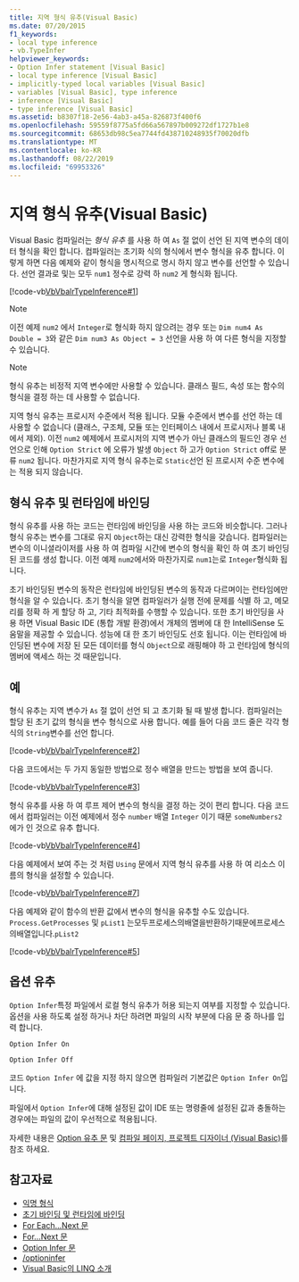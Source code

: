 ```yaml
---
title: 지역 형식 유추(Visual Basic)
ms.date: 07/20/2015
f1_keywords:
- local type inference
- vb.TypeInfer
helpviewer_keywords:
- Option Infer statement [Visual Basic]
- local type inference [Visual Basic]
- implicitly-typed local variables [Visual Basic]
- variables [Visual Basic], type inference
- inference [Visual Basic]
- type inference [Visual Basic]
ms.assetid: b8307f18-2e56-4ab3-a45a-826873f400f6
ms.openlocfilehash: 59559f8775a5fd66a567897b009272df1727b1e8
ms.sourcegitcommit: 68653db98c5ea7744fd438710248935f70020dfb
ms.translationtype: MT
ms.contentlocale: ko-KR
ms.lasthandoff: 08/22/2019
ms.locfileid: "69953326"
---
```

# <a name="local-type-inference-visual-basic"></a>지역 형식 유추(Visual Basic)
Visual Basic 컴파일러는 *형식 유추* 를 사용 하 여 `As` 절 없이 선언 된 지역 변수의 데이터 형식을 확인 합니다. 컴파일러는 초기화 식의 형식에서 변수 형식을 유추 합니다. 이렇게 하면 다음 예제와 같이 형식을 명시적으로 명시 하지 않고 변수를 선언할 수 있습니다. 선언 결과로 및는 모두 `num1` 정수로 강력 하 `num2` 게 형식화 됩니다.  
  
 [!code-vb[VbVbalrTypeInference#1](~/samples/snippets/visualbasic/VS_Snippets_VBCSharp/VbVbalrTypeInference/VB/Class1.vb#1)]  
 
> [!NOTE]
> 이전 예제 `num2` 에서 `Integer`로 형식화 하지 않으려는 경우 또는 `Dim num4 As Double = 3`와 같은 `Dim num3 As Object = 3` 선언을 사용 하 여 다른 형식을 지정할 수 있습니다.  

> [!NOTE]
> 형식 유추는 비정적 지역 변수에만 사용할 수 있습니다. 클래스 필드, 속성 또는 함수의 형식을 결정 하는 데 사용할 수 없습니다.
 
 지역 형식 유추는 프로시저 수준에서 적용 됩니다. 모듈 수준에서 변수를 선언 하는 데 사용할 수 없습니다 (클래스, 구조체, 모듈 또는 인터페이스 내에서 프로시저나 블록 내에서 제외). 이전 `num2` 예제에서 프로시저의 지역 변수가 아닌 클래스의 필드인 경우 선언으로 인해 `Option Strict` 에 오류가 발생 `Object` 하 고가 `Option Strict` off로 분류 `num2` 됩니다. 마찬가지로 지역 형식 유추는로 `Static`선언 된 프로시저 수준 변수에는 적용 되지 않습니다.  
  
## <a name="type-inference-vs-late-binding"></a>형식 유추 및 런타임에 바인딩  
 형식 유추를 사용 하는 코드는 런타임에 바인딩을 사용 하는 코드와 비슷합니다. 그러나 형식 유추는 변수를 그대로 유지 `Object`하는 대신 강력한 형식을 갖습니다. 컴파일러는 변수의 이니셜라이저를 사용 하 여 컴파일 시간에 변수의 형식을 확인 하 여 초기 바인딩된 코드를 생성 합니다. 이전 예제 `num2`에서와 마찬가지로 `num1`는로 `Integer`형식화 됩니다.  
  
 초기 바인딩된 변수의 동작은 런타임에 바인딩된 변수의 동작과 다르며이는 런타임에만 형식을 알 수 있습니다. 초기 형식을 알면 컴파일러가 실행 전에 문제를 식별 하 고, 메모리를 정확 하 게 할당 하 고, 기타 최적화를 수행할 수 있습니다. 또한 초기 바인딩을 사용 하면 Visual Basic IDE (통합 개발 환경)에서 개체의 멤버에 대 한 IntelliSense 도움말을 제공할 수 있습니다. 성능에 대 한 초기 바인딩도 선호 됩니다. 이는 런타임에 바인딩된 변수에 저장 된 모든 데이터를 형식 `Object`으로 래핑해야 하 고 런타임에 형식의 멤버에 액세스 하는 것 때문입니다.  
  
## <a name="examples"></a>예  
 형식 유추는 지역 변수가 `As` 절 없이 선언 되 고 초기화 될 때 발생 합니다. 컴파일러는 할당 된 초기 값의 형식을 변수 형식으로 사용 합니다. 예를 들어 다음 코드 줄은 각각 형식의 `String`변수를 선언 합니다.  
  
 [!code-vb[VbVbalrTypeInference#2](~/samples/snippets/visualbasic/VS_Snippets_VBCSharp/VbVbalrTypeInference/VB/Class1.vb#2)]  
  
 다음 코드에서는 두 가지 동일한 방법으로 정수 배열을 만드는 방법을 보여 줍니다.  
  
 [!code-vb[VbVbalrTypeInference#3](~/samples/snippets/visualbasic/VS_Snippets_VBCSharp/VbVbalrTypeInference/VB/Class1.vb#3)]  
  
 형식 유추를 사용 하 여 루프 제어 변수의 형식을 결정 하는 것이 편리 합니다. 다음 코드에서 컴파일러는 이전 예제에서 정수 `number` 배열 `Integer` 이기 때문 `someNumbers2` 에가 인 것으로 유추 합니다.  
  
 [!code-vb[VbVbalrTypeInference#4](~/samples/snippets/visualbasic/VS_Snippets_VBCSharp/VbVbalrTypeInference/VB/Class1.vb#4)]  
  
 다음 예제에서 보여 주는 것 처럼 `Using` 문에서 지역 형식 유추를 사용 하 여 리소스 이름의 형식을 설정할 수 있습니다.  
  
 [!code-vb[VbVbalrTypeInference#7](~/samples/snippets/visualbasic/VS_Snippets_VBCSharp/VbVbalrTypeInference/VB/Class1.vb#7)]  
  
 다음 예제와 같이 함수의 반환 값에서 변수의 형식을 유추할 수도 있습니다. `Process.GetProcesses` 및 `pList1` 는모두프로세스의배열을반환하기때문에프로세스의배열입니다.`pList2`  
  
 [!code-vb[VbVbalrTypeInference#5](~/samples/snippets/visualbasic/VS_Snippets_VBCSharp/VbVbalrTypeInference/VB/Class1.vb#5)]  
  
## <a name="option-infer"></a>옵션 유추  
 `Option Infer`특정 파일에서 로컬 형식 유추가 허용 되는지 여부를 지정할 수 있습니다. 옵션을 사용 하도록 설정 하거나 차단 하려면 파일의 시작 부분에 다음 문 중 하나를 입력 합니다.  
  
 `Option Infer On`  
  
 `Option Infer Off`  
  
 코드 `Option Infer` 에 값을 지정 하지 않으면 컴파일러 기본값은 `Option Infer On`입니다. 
  
 파일에서 `Option Infer`에 대해 설정된 값이 IDE 또는 명령줄에 설정된 값과 충돌하는 경우에는 파일의 값이 우선적으로 적용됩니다.  
  
 자세한 내용은 [Option 유추 문](../../../../visual-basic/language-reference/statements/option-infer-statement.md) 및 [컴파일 페이지, 프로젝트 디자이너 (Visual Basic)](/visualstudio/ide/reference/compile-page-project-designer-visual-basic)를 참조 하세요.  
  
## <a name="see-also"></a>참고자료

- [익명 형식](../../../../visual-basic/programming-guide/language-features/objects-and-classes/anonymous-types.md)
- [초기 바인딩 및 런타임에 바인딩](../../../../visual-basic/programming-guide/language-features/early-late-binding/index.md)
- [For Each...Next 문](../../../../visual-basic/language-reference/statements/for-each-next-statement.md)
- [For...Next 문](../../../../visual-basic/language-reference/statements/for-next-statement.md)
- [Option Infer 문](../../../../visual-basic/language-reference/statements/option-infer-statement.md)
- [/optioninfer](../../../../visual-basic/reference/command-line-compiler/optioninfer.md)
- [Visual Basic의 LINQ 소개](../../../../visual-basic/programming-guide/language-features/linq/introduction-to-linq.md)
